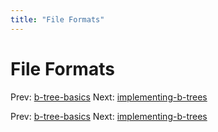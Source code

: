 ```yaml
---
title: "File Formats"
---
```


# File Formats

Prev: [b-tree-basics](b-tree-basics.md)
Next: [implementing-b-trees](implementing-b-trees.md)

Prev: [b-tree-basics](b-tree-basics.md)
Next: [implementing-b-trees](implementing-b-trees.md)
